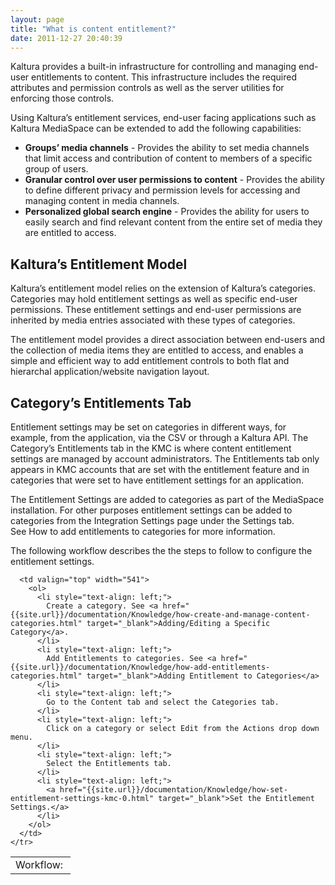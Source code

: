 ```yaml
---
layout: page
title: "What is content entitlement?"
date: 2011-12-27 20:40:39
---
```


Kaltura provides a built-in infrastructure for controlling and managing end-user entitlements to content. This infrastructure includes the required attributes and permission controls as well as the server utilities for enforcing those controls.

Using Kaltura’s entitlement services, end-user facing applications such as Kaltura MediaSpace can be extended to add the following capabilities:

*   **Groups’ media channels** - Provides the ability to set media channels that limit access and contribution of content to members of a specific group of users.
*   **Granular control over user permissions to content** - Provides the ability to define different privacy and permission levels for accessing and managing content in media channels.
*   **Personalized global search engine** - Provides the ability for users to easily search and find relevant content from the entire set of media they are entitled to access.

<h2 class="mce-heading-3">
  Kaltura’s Entitlement Model
</h2>

Kaltura’s entitlement model relies on the extension of Kaltura’s categories.  Categories may hold entitlement settings as well as specific end-user permissions. These entitlement settings and end-user permissions are inherited by media entries associated with these types of categories. 

The entitlement model provides a direct association between end-users and the collection of media items they are entitled to access, and enables a simple and efficient way to add entitlement controls to both flat and hierarchal application/website navigation layout.

<h2 class="mce-heading-3">
  Category’s Entitlements Tab
</h2>

Entitlement settings may be set on categories in different ways, for example, from the application, via the CSV or through a Kaltura API. The Category’s Entitlements tab in the KMC is where content entitlement settings are managed by account administrators. The Entitlements tab only appears in KMC accounts that are set with the entitlement feature and in categories that were set to have entitlement settings for an application.

The Entitlement Settings are added to categories as part of the MediaSpace installation. For other purposes entitlement settings can be added to categories from the Integration Settings page under the Settings tab. See How to add entitlements to categories for more information.

The following workflow describes the the steps to follow to configure the entitlement settings.

<table style="width: 609px;" border="0" cellspacing="0" cellpadding="0">
  <tbody>
    <tr>
      <td valign="top" width="68">
        <span>Workflow:</span> 
      </td>
      
      <td valign="top" width="541">
        <ol>
          <li style="text-align: left;">
            Create a category. See <a href="{{site.url}}/documentation/Knowledge/how-create-and-manage-content-categories.html" target="_blank">Adding/Editing a Specific Category</a>.
          </li>
          <li style="text-align: left;">
            Add Entitlements to categories. See <a href="{{site.url}}/documentation/Knowledge/how-add-entitlements-categories.html" target="_blank">Adding Entitlement to Categories</a>
          </li>
          <li style="text-align: left;">
            Go to the Content tab and select the Categories tab.
          </li>
          <li style="text-align: left;">
            Click on a category or select Edit from the Actions drop down menu.
          </li>
          <li style="text-align: left;">
            Select the Entitlements tab.
          </li>
          <li style="text-align: left;">
            <a href="{{site.url}}/documentation/Knowledge/how-set-entitlement-settings-kmc-0.html" target="_blank">Set the Entitlement Settings.</a>
          </li>
        </ol>
      </td>
    </tr>
  </tbody>
</table>